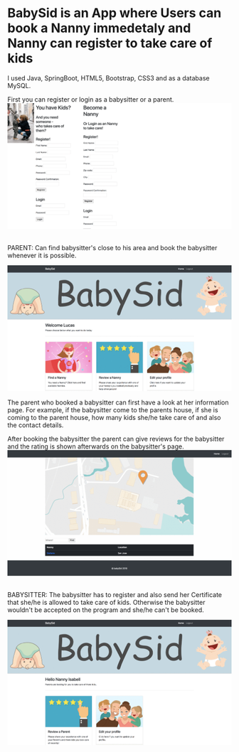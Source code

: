 # BabySid is an App where Users can book a Nanny immedetaly and Nanny can register to take care of kids

I used Java, SpringBoot, HTML5, Bootstrap, CSS3 and as a database MySQL.

First you can register or login as a babysitter or a parent.
![GitHub babySid](/Videos/loginAndLogout.gif)

</br>
PARENT:
Can find babysitter's close to his area and book the babysitter whenever it is possible. </br>

![GitHub babySid](/Videos/findNanny.gif)
</br>

The parent who booked a babysitter can first have a look at her information page. For example, if the babysitter come to the parents house,
if she is coming to the parent house, how many kids she/he take care of and also the contact details.

After booking the babysitter the parent can give reviews for the babysitter and the rating is shown afterwards on the babysitter's page.
![GitHub babySid](/Videos/infoNannyAndBook.gif)

</br>
BABYSITTER:
The babysitter has to register and also send her Certificate that she/he is allowed to take care of kids. 
Otherwise the babysitter wouldn't be accepted on the program and she/he can't be booked.

![GitHub babySid](/Videos/portfolioNanny.gif)
